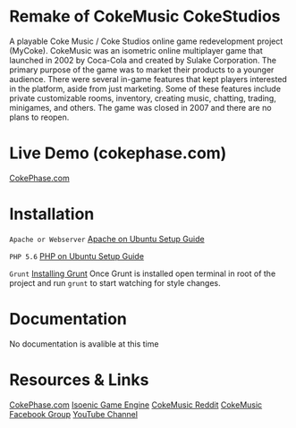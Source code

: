 # Remake of CokeMusic CokeStudios

A playable Coke Music / Coke Studios online game redevelopment project (MyCoke). CokeMusic was an isometric online multiplayer game that launched in 2002 by Coca-Cola and created by Sulake Corporation. The primary purpose of the game was to market their products to a younger audience. There were several in-game features that kept players interested in the platform, aside from just marketing. Some of these features include private customizable rooms, inventory, creating music, chatting, trading, minigames, and others. The game was closed in 2007 and there are no plans to reopen. 

# Live Demo (cokephase.com)

[CokePhase.com](http://cokephase.com)

# Installation

`Apache or Webserver`
[Apache on Ubuntu Setup Guide](https://www.digitalocean.com/community/tutorials/how-to-install-linux-apache-mysql-php-lamp-stack-on-ubuntu-16-04)

`PHP 5.6`
[PHP on Ubuntu Setup Guide](https://www.digitalocean.com/community/tutorials/how-to-install-linux-apache-mysql-php-lamp-stack-on-ubuntu-16-04#step-3-install-php)

`Grunt`
[Installing Grunt](http://gruntjs.com/installing-grunt)
Once Grunt is installed open terminal in root of the project and run `grunt` to start watching for style changes.

# Documentation

No documentation is avalible at this time

# Resources & Links
[CokePhase.com](http://cokephase.com)
[Isoenic Game Engine](https://github.com/Irrelon/ige)
[CokeMusic Reddit](https://www.reddit.com/r/cokemusic/)
[CokeMusic Facebook Group](https://www.facebook.com/groups/67813393246/)
[YouTube Channel](https://www.youtube.com/channel/UCRTb7q8pr0DR4kkP-qKhoYA)

